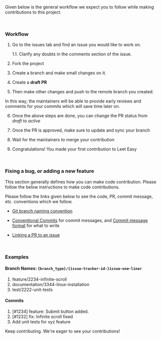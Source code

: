 Given below is the general workflow we expect you to follow while making contributions to this project.

<br>

### Workflow
1. Go to the issues tab and find an issue you would like to work on.

    1.1. Clarify any doubts in the comments section of the issue.

2. Fork the project

3. Create a branch and make small changes on it.

4. Create a **draft PR**

5. Then make other changes and push to the remote branch you created.

In this way, the maintainers will be able to provide early reviews and comments for your commits which will save time later on.

6. Once the above steps are done, you can change the PR status from *draft to active*


7. Once the PR is approved, make sure to update and sync your branch

8. Wait for the maintainers to merge your contribution

9. Congratulations! You made your first contribution to Leet Easy

<br>

### Fixing a bug, or adding a new feature

This section generally defines how you can make code contribution. Please follow the below instructions to make code contributions.

Please follow the links given below to see the code, PR, commit message, etc. conventions which we follow.

- [Git branch naming convention](BRANCH-NAMING.md)

- [Conventional Commits](https://www.conventionalcommits.org/) for commit messages, and [Commit message format](https://gist.github.com/digitaljhelms/3761873) for what to write

- [Linking a PR to an issue](https://docs.github.com/en/issues/tracking-your-work-with-issues/linking-a-pull-request-to-an-issue)

<br>

### Examples

#### Branch Names: `{branch_type}/{issue-tracker-id-}issue-one-liner`
1. feature/2234-infinite-scroll
2. documentation/3344-linux-installation
3. test/2222-unit-tests

#### Commits
1. [#1234] feature: Submit button added.
2. [#1232] fix: Infinite scroll fixed
3. Add unit tests for xyz feature

Keep contributing. We're eager to see your contributions!